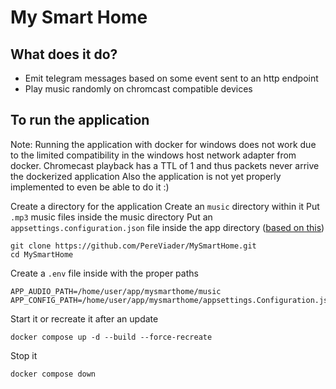 # My Smart Home

## What does it do?

- Emit telegram messages based on some event sent to an http endpoint
- Play music randomly on chromcast compatible devices

## To run the application

Note: Running the application with docker for windows does not work due to the limited compatibility in the windows host network adapter from docker. Chromecast playback has a TTL of 1 and thus packets never arrive the dockerized application
Also the application is not yet properly implemented to even be able to do it :)

Create a directory for the application
Create an `music` directory within it
Put `.mp3` music files inside the music directory
Put an `appsettings.configuration.json` file inside the app directory ([based on this](https://github.com/PereViader/MySmartHome/blob/main/MySmartHome/appsettings.Configuration.json))


```
git clone https://github.com/PereViader/MySmartHome.git
cd MySmartHome
```

Create a `.env` file inside with the proper paths

```
APP_AUDIO_PATH=/home/user/app/mysmarthome/music
APP_CONFIG_PATH=/home/user/app/mysmarthome/appsettings.Configuration.json
```

Start it or recreate it after an update

```
docker compose up -d --build --force-recreate
```

Stop it

```
docker compose down
```
